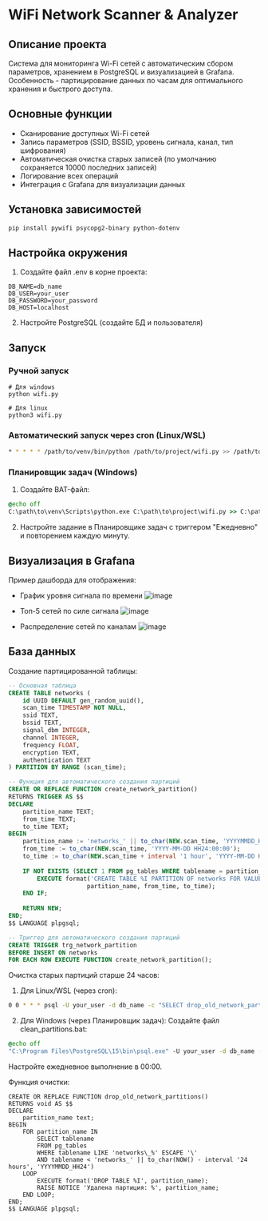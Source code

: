 # WiFi Network Scanner & Analyzer

## Описание проекта
Система для мониторинга Wi-Fi сетей с автоматическим сбором параметров, хранением в PostgreSQL и визуализацией в Grafana. Особенность - партицирование данных по часам для оптимального хранения и быстрого доступа.

## Основные функции
- Сканирование доступных Wi-Fi сетей
- Запись параметров (SSID, BSSID, уровень сигнала, канал, тип шифрования)
- Автоматическая очистка старых записей (по умолчанию сохраняется 10000 последних записей)
- Логирование всех операций
- Интеграция с Grafana для визуализации данных

## Установка зависимостей
```bash
pip install pywifi psycopg2-binary python-dotenv
```
## Настройка окружения
1. Создайте файл .env в корне проекта:
```
DB_NAME=db_name
DB_USER=your_user
DB_PASSWORD=your_password
DB_HOST=localhost
```
2. Настройте PostgreSQL (создайте БД и пользователя)

## Запуск
### Ручной запуск
```
# Для windows
python wifi.py

# Для linux
python3 wifi.py
```
### Автоматический запуск через cron (Linux/WSL)
```bash
* * * * * /path/to/venv/bin/python /path/to/project/wifi.py >> /path/to/project/log/cron.log 2>&1
```
### Планировщик задач (Windows)
1. Создайте BAT-файл:
```bat
@echo off
C:\path\to\venv\Scripts\python.exe C:\path\to\project\wifi.py >> C:\path\to\project\log\cron.log 2>&1
```
2. Настройте задание в Планировщике задач с триггером "Ежедневно" и повторением каждую минуту.
## Визуализация в Grafana
Пример дашборда для отображения:
- График уровня сигнала по времени
![image](https://github.com/user-attachments/assets/2e774435-9dd7-4436-87fd-7cff6e2ec8c5)

- Топ-5 сетей по силе сигнала
![image](https://github.com/user-attachments/assets/f5f1fefa-1d34-4508-889d-5e3dd8b10871)

- Распределение сетей по каналам
![image](https://github.com/user-attachments/assets/d733107e-0788-4c8c-9299-dab3c1afdb91)

## База данных
Создание партицированной таблицы:
```sql
-- Основная таблица
CREATE TABLE networks (
    id UUID DEFAULT gen_random_uuid(),
    scan_time TIMESTAMP NOT NULL,
    ssid TEXT,
    bssid TEXT,
    signal_dbm INTEGER,
    channel INTEGER,
    frequency FLOAT,
    encryption TEXT,
    authentication TEXT
) PARTITION BY RANGE (scan_time);

-- Функция для автоматического создания партиций
CREATE OR REPLACE FUNCTION create_network_partition()
RETURNS TRIGGER AS $$
DECLARE
    partition_name TEXT;
    from_time TEXT;
    to_time TEXT;
BEGIN
    partition_name := 'networks_' || to_char(NEW.scan_time, 'YYYYMMDD_HH24');
    from_time := to_char(NEW.scan_time, 'YYYY-MM-DD HH24:00:00');
    to_time := to_char(NEW.scan_time + interval '1 hour', 'YYYY-MM-DD HH24:00:00');
    
    IF NOT EXISTS (SELECT 1 FROM pg_tables WHERE tablename = partition_name) THEN
        EXECUTE format('CREATE TABLE %I PARTITION OF networks FOR VALUES FROM (%L) TO (%L)',
                      partition_name, from_time, to_time);
    END IF;
    
    RETURN NEW;
END;
$$ LANGUAGE plpgsql;

-- Триггер для автоматического создания партиций
CREATE TRIGGER trg_network_partition
BEFORE INSERT ON networks
FOR EACH ROW EXECUTE FUNCTION create_network_partition();
```
Очистка старых партиций старше 24 часов:
1. Для Linux/WSL (через cron):
```bash
0 0 * * * psql -U your_user -d db_name -c "SELECT drop_old_network_partitions();" >> /path/to/project/log/partition_clean.log 2>&1
```
2. Для Windows (через Планировщик задач):
Создайте файл clean_partitions.bat:
```bat
@echo off
"C:\Program Files\PostgreSQL\15\bin\psql.exe" -U your_user -d db_name -c "SELECT drop_old_network_partitions();" >> C:\path\to\project\log\partition_clean.log 2>&1
```
Настройте ежедневное выполнение в 00:00.

Функция очистки:
```
CREATE OR REPLACE FUNCTION drop_old_network_partitions()
RETURNS void AS $$
DECLARE
    partition_name text;
BEGIN
    FOR partition_name IN
        SELECT tablename 
        FROM pg_tables 
        WHERE tablename LIKE 'networks\_%' ESCAPE '\'
        AND tablename < 'networks_' || to_char(NOW() - interval '24 hours', 'YYYYMMDD_HH24')
    LOOP
        EXECUTE format('DROP TABLE %I', partition_name);
        RAISE NOTICE 'Удалена партиция: %', partition_name;
    END LOOP;
END;
$$ LANGUAGE plpgsql;
```
